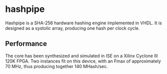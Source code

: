 hashpipe
========

Hashpipe is a SHA-256 hardware hashing engine implemented in VHDL. It is designed as
a systolic array, producing one hash per clock cycle.

Performance
-----------
The core has been synthesized and simulated in ISE on a Xilinx Cyclone III 120K
FPGA. Two instances fit on this device, with an Fmax of approximately 70 MHz,
thus producing together 140 MHash/sec.
